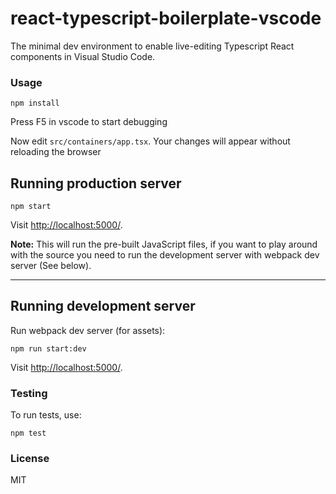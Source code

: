react-typescript-boilerplate-vscode
============================

The minimal dev environment to enable live-editing Typescript React components in Visual Studio Code.

### Usage

```
npm install
```
Press F5 in vscode to start debugging

Now edit `src/containers/app.tsx`.
Your changes will appear without reloading the browser

## Running production server

```
npm start
```

Visit [http://localhost:5000/](http://localhost:5000/).

**Note:** This will run the pre-built JavaScript files, if you want to play around with the source
you need to run the development server with webpack dev server (See below).

---

## Running development server

Run webpack dev server (for assets):

```
npm run start:dev
```

Visit [http://localhost:5000/](http://localhost:5000/).


### Testing

To run tests, use:

```
npm test
```

### License

MIT
